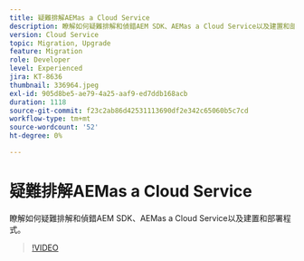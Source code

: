 ```yaml
---
title: 疑難排解AEMas a Cloud Service
description: 瞭解如何疑難排解和偵錯AEM SDK、AEMas a Cloud Service以及建置和部署程式。
version: Cloud Service
topic: Migration, Upgrade
feature: Migration
role: Developer
level: Experienced
jira: KT-8636
thumbnail: 336964.jpeg
exl-id: 905d8be5-ae79-4a25-aaf9-ed7ddb168acb
duration: 1118
source-git-commit: f23c2ab86d42531113690df2e342c65060b5c7cd
workflow-type: tm+mt
source-wordcount: '52'
ht-degree: 0%

---
```


# 疑難排解AEMas a Cloud Service

瞭解如何疑難排解和偵錯AEM SDK、AEMas a Cloud Service以及建置和部署程式。

>[!VIDEO](https://video.tv.adobe.com/v/336964?quality=12&learn=on)
